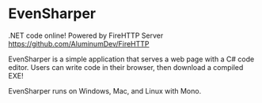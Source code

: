 # EvenSharper
.NET code online! Powered by FireHTTP Server https://github.com/AluminumDev/FireHTTP

EvenSharper is a simple application that serves a web page with a C# code editor. Users can write code in their browser, then download a compiled EXE!

EvenSharper runs on Windows, Mac, and Linux with Mono.
